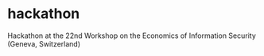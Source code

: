 # hackathon
Hackathon at the 22nd Workshop on the Economics of Information Security (Geneva, Switzerland)
